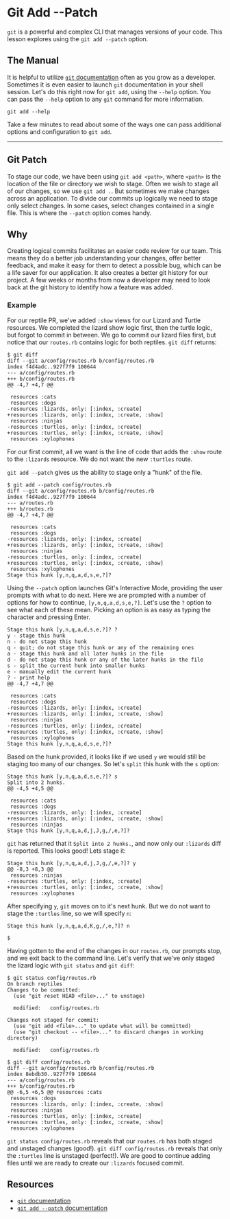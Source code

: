 # Git Add --Patch

`git` is a powerful and complex CLI that manages versions of your code. This lesson explores using the `git add --patch` option.

## The Manual

It is helpful to utilize [`git` documentation](https://git-scm.com/doc) often as you grow as a developer. Sometimes it is even easier to launch `git` documentation in your shell session. Let's do this right now for `git add`, using the `--help` option. You can pass the `--help` option to any `git` command for more information.

```
git add --help
```

Take a few minutes to read about some of the ways one can pass additional options and configuration to `git add`.

---

## Git Patch

To stage our code, we have been using `git add <path>`, where `<path>` is the location of the file or directory we wish to stage. Often we wish to stage all of our changes, so we use `git add .`. But sometimes we make changes across an application. To divide our commits up logically we need to stage only select changes. In some cases, select changes contained in a single file. This is where the `--patch` option comes handy.

## Why

Creating logical commits facilitates an easier code review for our team. This means they do a better job understanding your changes, offer better feedback, and make it easy for them to detect a possible bug, which can be a life saver for our application. It also creates a better git history for our project. A few weeks or months from now a developer may need to look back at the git history to identify how a feature was added.

### Example

For our reptile PR, we've added `:show` views for our Lizard and Turtle resources. We completed the lizard show logic first, then the turtle logic, but forgot to commit in between. We go to commit our lizard files first, but notice that our `routes.rb` contains logic for both reptiles. `git diff` returns:

```
$ git diff
diff --git a/config/routes.rb b/config/routes.rb
index f4d4adc..927f7f9 100644
--- a/config/routes.rb
+++ b/config/routes.rb
@@ -4,7 +4,7 @@

 resources :cats
 resources :dogs
-resources :lizards, only: [:index, :create]
+resources :lizards, only: [:index, :create, :show]
 resources :ninjas
-resources :turtles, only: [:index, :create]
+resources :turtles, only: [:index, :create, :show]
 resources :xylophones
```

For our first commit, all we want is the line of code that adds the `:show` route to the `:lizards` resource. We do not want the new `:turtles` route.

`git add --patch` gives us the ability to stage only a "hunk" of the file.

```
$ git add --patch config/routes.rb
diff --git a/config/routes.rb b/config/routes.rb
index f4d4adc..927f7f9 100644
--- a/routes.rb
+++ b/routes.rb
@@ -4,7 +4,7 @@

 resources :cats
 resources :dogs
-resources :lizards, only: [:index, :create]
+resources :lizards, only: [:index, :create, :show]
 resources :ninjas
-resources :turtles, only: [:index, :create]
+resources :turtles, only: [:index, :create, :show]
 resources :xylophones
Stage this hunk [y,n,q,a,d,s,e,?]?
```

Using the `--patch` option launches Git's Interactive Mode, providing the user prompts with what to do next. Here we are prompted with a number of options for how to continue, `[y,n,q,a,d,s,e,?]`. Let's use the `?` option to see what each of these mean. Picking an option is as easy as typing the character and pressing Enter.

```
Stage this hunk [y,n,q,a,d,s,e,?]? ?
y - stage this hunk
n - do not stage this hunk
q - quit; do not stage this hunk or any of the remaining ones
a - stage this hunk and all later hunks in the file
d - do not stage this hunk or any of the later hunks in the file
s - split the current hunk into smaller hunks
e - manually edit the current hunk
? - print help
@@ -4,7 +4,7 @@

 resources :cats
 resources :dogs
-resources :lizards, only: [:index, :create]
+resources :lizards, only: [:index, :create, :show]
 resources :ninjas
-resources :turtles, only: [:index, :create]
+resources :turtles, only: [:index, :create, :show]
 resources :xylophones
Stage this hunk [y,n,q,a,d,s,e,?]?
```

Based on the hunk provided, it looks like if we used `y` we would still be staging too many of our changes. So let's `split` this hunk with the `s` option:

```
Stage this hunk [y,n,q,a,d,s,e,?]? s
Split into 2 hunks.
@@ -4,5 +4,5 @@

 resources :cats
 resources :dogs
-resources :lizards, only: [:index, :create]
+resources :lizards, only: [:index, :create, :show]
 resources :ninjas
Stage this hunk [y,n,q,a,d,j,J,g,/,e,?]?
```

`git` has returned that it `Split into 2 hunks.`, and now only our `:lizards` diff is reported. This looks good! Lets stage it:


```
Stage this hunk [y,n,q,a,d,j,J,g,/,e,?]? y
@@ -8,3 +8,3 @@
 resources :ninjas
-resources :turtles, only: [:index, :create]
+resources :turtles, only: [:index, :create, :show]
 resources :xylophones
```

After specifying `y`, `git` moves on to it's next hunk. But we do not want to stage the `:turtles` line, so we will specify `n`:

```
Stage this hunk [y,n,q,a,d,K,g,/,e,?]? n

$
```

Having gotten to the end of the changes in our `routes.rb`, our prompts stop, and we exit back to the command line. Let's verify that we've only staged the lizard logic with `git status` and `git diff`:

```
$ git status config/routes.rb
On branch reptiles
Changes to be committed:
  (use "git reset HEAD <file>..." to unstage)

  modified:   config/routes.rb

Changes not staged for commit:
  (use "git add <file>..." to update what will be committed)
  (use "git checkout -- <file>..." to discard changes in working directory)

  modified:   config/routes.rb

$ git diff config/routes.rb
diff --git a/config/routes.rb b/config/routes.rb
index 8ebdb30..927f7f9 100644
--- a/config/routes.rb
+++ b/config/routes.rb
@@ -6,5 +6,5 @@ resources :cats
 resources :dogs
 resources :lizards, only: [:index, :create, :show]
 resources :ninjas
-resources :turtles, only: [:index, :create]
+resources :turtles, only: [:index, :create, :show]
 resources :xylophones
```

`git status config/routes.rb` reveals that our `routes.rb` has both staged and unstaged changes (good!). `git diff config/routes.rb` reveals that only the `:turtles` line is unstaged (perfect!). We are good to continue adding files until we are ready to create our `:lizards` focused commit.

## Resources

- [`git` documentation](https://git-scm.com/doc)
- [`git add --patch` documentation](https://git-scm.com/docs/git-add#git-add--p)
